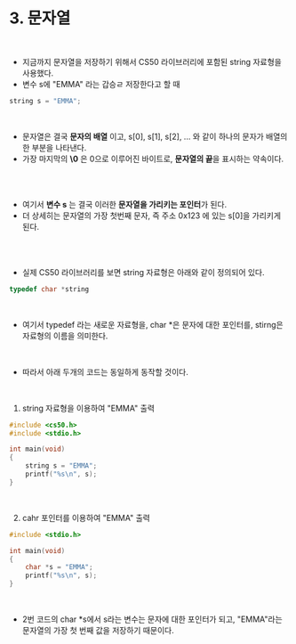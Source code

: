 # 3. 문자열

<br/>

- 지금까지 문자열을 저장하기 위해서 CS50 라이브러리에 포함된 string 자료형을 사용했다.
- 변수 s에 "EMMA" 라는 갑승ㄹ 저장한다고 할 때

```c
string s = "EMMA";
```



<br/>

- 문자열은 결국 **문자의 배열** 이고, s[0], s[1], s[2], ... 와 같이 하나의 문자가 배열의 한 부분을 나타낸다.
- 가장 마지막의 **\\0** 은 0으로 이루어진 바이트로, **문자열의 끝**을 표시하는 약속이다.

<br/>



<br/>

- 여기서 **변수 s** 는 결국 이러한 **문자열을 가리키는 포인터**가 된다.
- 더 상세히는 문자열의 가장 첫번째 문자, 즉 주소 0x123 에 있는 s[0]을 가리키게 된다.

<br/>



<br/>

- 실제 CS50 라이브러리를 보면 string 자료형은 아래와 같이 정의되어 있다.

```c
typedef char *string
```



<br/>

- 여기서 typedef 라는 새로운 자료형을, char *은 문자에 대한 포인터를, stirng은 자료형의 이름을 의미한다.



<br/>

- 따라서 아래 두개의 코드는 동일하게 동작할 것이다.



<br/>

1. string 자료형을 이용하여 "EMMA" 출력

```c
#include <cs50.h>
#include <stdio.h>

int main(void) 
{
    string s = "EMMA";
    printf("%s\n", s);
}
```



<br/>

2. cahr 포인터를 이용하여 "EMMA" 출력

```c
#include <stdio.h>

int main(void)
{
    char *s = "EMMA";
    printf("%s\n", s);
}
```



<br/>

- 2번 코드의 char *s에서 s라는 변수는 문자에 대한 포인터가 되고, "EMMA"라는 문자열의 가장 첫 번째 값을 저장하기 때문이다.









<br/><br/>